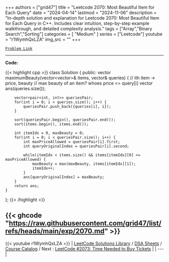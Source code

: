 
+++
authors = ["grid47"]
title = "Leetcode 2070: Most Beautiful Item for Each Query"
date = "2024-04-14"
lastmod = "2024-11-06"
description = "In-depth solution and explanation for Leetcode 2070: Most Beautiful Item for Each Query in C++. Includes clear intuition, step-by-step example walkthrough, and detailed complexity analysis."
tags = ["Array","Binary Search","Sorting"]
categories = [
    "Medium"
]
series = ["Leetcode"]
youtube = "r1WymhQxLZA"
img_src = ""
+++



[`Problem Link`](https://leetcode.com/problems/most-beautiful-item-for-each-query/description/)

---
**Code:**

{{< highlight cpp >}}
class Solution {
public:
    vector<int> maximumBeauty(vector<vector<int>>& items, vector<int>& queries) {
        // ith item -> price, beauty
        // max beauty of an item? whoes price <= query[i]
        vector<int> ans(queries.size());

        vector<pair<int, int>> queriesPair;
        for(int i = 0; i < queries.size(); i++) {
            queriesPair.push_back({queries[i], i});
        }

        sort(queriesPair.begin(), queriesPair.end());
        sort(items.begin(), items.end());

        int itemIdx = 0, maxBeauty = 0;
        for(int i = 0; i < queriesPair.size(); i++) {
            int maxPriceAllowed = queriesPair[i].first;
            int queryOriginalIndex = queriesPair[i].second;

            while(itemIdx < items.size() && items[itemIdx][0] <= maxPriceAllowed) {
                maxBeauty = max(maxBeauty, items[itemIdx][1]);
                itemIdx++;
            }
            ans[queryOriginalIndex] = maxBeauty;
        }
        return ans;
    }
};
{{< /highlight >}}

{{< ghcode "https://raw.githubusercontent.com/grid47/list/refs/heads/main/exp/2070.md" >}}
---
{{< youtube r1WymhQxLZA >}}
| [LeetCode Solutions Library](https://grid47.xyz/leetcode/) / [DSA Sheets](https://grid47.xyz/sheets/) / [Course Catalog](https://grid47.xyz/courses/) / Next : [LeetCode #2073: Time Needed to Buy Tickets](https://grid47.xyz/leetcode/solution-2073-time-needed-to-buy-tickets/) |
| --- |
